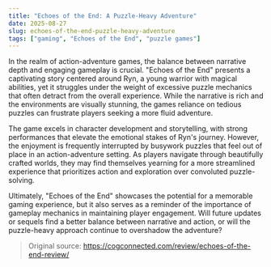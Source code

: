 ```yaml
---
title: "Echoes of the End: A Puzzle-Heavy Adventure"
date: 2025-08-27
slug: echoes-of-the-end-puzzle-heavy-adventure
tags: ["gaming", "Echoes of the End", "puzzle games"]
---
```


In the realm of action-adventure games, the balance between narrative depth and engaging gameplay is crucial. "Echoes of the End" presents a captivating story centered around Ryn, a young warrior with magical abilities, yet it struggles under the weight of excessive puzzle mechanics that often detract from the overall experience. While the narrative is rich and the environments are visually stunning, the games reliance on tedious puzzles can frustrate players seeking a more fluid adventure.

The game excels in character development and storytelling, with strong performances that elevate the emotional stakes of Ryn's journey. However, the enjoyment is frequently interrupted by busywork puzzles that feel out of place in an action-adventure setting. As players navigate through beautifully crafted worlds, they may find themselves yearning for a more streamlined experience that prioritizes action and exploration over convoluted puzzle-solving.

Ultimately, "Echoes of the End" showcases the potential for a memorable gaming experience, but it also serves as a reminder of the importance of gameplay mechanics in maintaining player engagement. Will future updates or sequels find a better balance between narrative and action, or will the puzzle-heavy approach continue to overshadow the adventure?
> Original source: https://cogconnected.com/review/echoes-of-the-end-review/